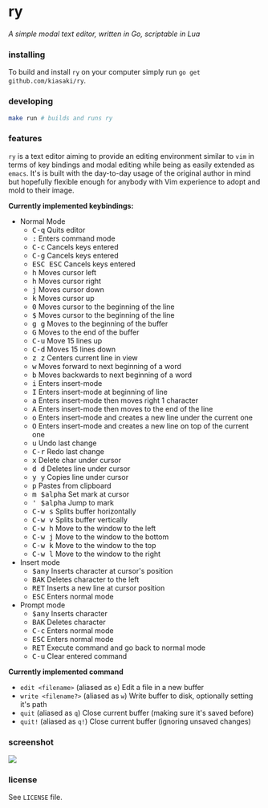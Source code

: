 # ry

_A simple modal text editor, written in Go, scriptable in Lua_

### installing

To build and install `ry` on your computer simply run
`go get github.com/kiasaki/ry`.

### developing

```bash
make run # builds and runs ry
```

### features

`ry` is a text editor aiming to provide an editing environment similar to `vim`
in terms of key bindings and modal editing while being as easily extended
as `emacs`. It's is built with the day-to-day usage of the original author in
mind but hopefully flexible enough for anybody with Vim experience to adopt and
mold to their image.

**Currently implemented keybindings:**

- Normal Mode
  - <kbd>C-q</kbd> Quits editor
  - <kbd>:</kbd> Enters command mode
  - <kbd>C-c</kbd> Cancels keys entered
  - <kbd>C-g</kbd> Cancels keys entered
  - <kbd>ESC ESC</kbd> Cancels keys entered
  - <kbd>h</kbd> Moves cursor left
  - <kbd>h</kbd> Moves cursor right
  - <kbd>j</kbd> Moves cursor down
  - <kbd>k</kbd> Moves cursor up
  - <kbd>0</kbd> Moves cursor to the beginning of the line
  - <kbd>$</kbd> Moves cursor to the beginning of the line
  - <kbd>g g</kbd> Moves to the beginning of the buffer
  - <kbd>G</kbd> Moves to the end of the buffer
  - <kbd>C-u</kbd> Move 15 lines up
  - <kbd>C-d</kbd> Moves 15 lines down
  - <kbd>z z</kbd> Centers current line in view
  - <kbd>w</kbd> Moves forward to next beginning of a word
  - <kbd>b</kbd> Moves backwards to next beginning of a word
  - <kbd>i</kbd> Enters insert-mode
  - <kbd>I</kbd> Enters insert-mode at beginning of line
  - <kbd>a</kbd> Enters insert-mode then moves right 1 character
  - <kbd>A</kbd> Enters insert-mode then moves to the end of the line
  - <kbd>o</kbd> Enters insert-mode and creates a new line under the current one
  - <kbd>O</kbd> Enters insert-mode and creates a new line on top of the current one
  - <kbd>u</kbd> Undo last change
  - <kbd>C-r</kbd> Redo last change
  - <kbd>x</kbd> Delete char under cursor
  - <kbd>d d</kbd> Deletes line under cursor
  - <kbd>y y</kbd> Copies line under cursor
  - <kbd>p</kbd> Pastes from clipboard
  - <kbd>m $alpha</kbd> Set mark at cursor
  - <kbd>' $alpha</kbd> Jump to mark
  - <kbd>C-w s</kbd> Splits buffer horizontally
  - <kbd>C-w v</kbd> Splits buffer vertically
  - <kbd>C-w h</kbd> Move to the window to the left
  - <kbd>C-w j</kbd> Move to the window to the bottom
  - <kbd>C-w k</kbd> Move to the window to the top
  - <kbd>C-w l</kbd> Move to the window to the right
- Insert mode
  - <kbd>$any</kbd> Inserts character at cursor's position
  - <kbd>BAK</kbd> Deletes character to the left
  - <kbd>RET</kbd> Inserts a new line at cursor position
  - <kbd>ESC</kbd> Enters normal mode
- Prompt mode
  - <kbd>$any</kbd> Inserts character
  - <kbd>BAK</kbd> Deletes character
  - <kbd>C-c</kbd> Enters normal mode
  - <kbd>ESC</kbd> Enters normal mode
  - <kbd>RET</kbd> Execute command and go back to normal mode
  - <kbd>C-u</kbd> Clear entered command

**Currently implemented command**

- `edit <filename>` (aliased as `e`) Edit a file in a new buffer
- `write <filename?>` (aliased as `w`) Write buffer to disk, optionally setting it's path
- `quit` (aliased as `q`) Close current buffer (making sure it's saved before)
- `quit!` (aliased as `q!`) Close current buffer (ignoring unsaved changes)

### screenshot

![](https://raw.githubusercontent.com/kiasaki/ry/master/screenshot.png)

### license

See `LICENSE` file.

